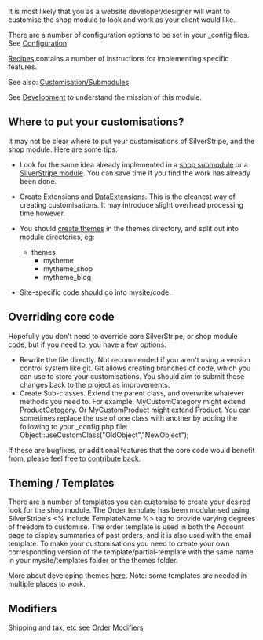 It is most likely that you as a website developer/designer will want to customise the shop module to look and work as your client would like.

There are a number of configuration options to be set in your _config files. See [Configuration](Customisation/Configuration)

[Recipes](Customisation/Recipes) contains a number of instructions for implementing specific features.

See also: [Customisation/Submodules](Customisation/Submodules).

See [Development](Customisation/Development) to understand the mission of this module.

## Where to put your customisations?

It may not be clear where to put your customisations of SilverStripe, and the shop module.
Here are some tips:

 * Look for the same idea already implemented in a [shop submodule](Customisation/Submodules) or a [SilverStripe module](http://addons.silverstripe.org/).
 You can save time if you find the work has already been done.
 * Create Extensions and [DataExtensions](http://doc.silverstripe.org/framework/en/reference/dataextension).
 This is the cleanest way of creating customisations. It may introduce slight overhead processing time however.
 * You should [create themes](http://doc.silverstripe.org/framework/en/topics/theme-development) in the themes directory, and split out into module directories, eg:
 	* themes
 		* mytheme
 		* mytheme_shop
 		* mytheme_blog

 * Site-specific code should go into mysite/code.

## Overriding core code

Hopefully you don't need to override core SilverStripe, or shop module code, but if you need to, you have a few options:

 * Rewrite the file directly. Not recommended if you aren't using a version control system
 like git. Git allows creating branches of code, which you can use to store your customisations. You should aim to submit these changes back to the project as improvements.
 * Create Sub-classes. Extend the parent class, and overwrite whatever methods you need to. For example:
 MyCustomCategory might extend ProductCategory. Or MyCustomProduct might extend Product.
 You can sometimes replace the use of one class with another by adding the following to your _config.php
 file: Object::useCustomClass("OldObject","NewObject");
 
 If these are bugfixes, or additional features that the core code would benefit from, please feel
 free to [contribute back](Customisation/Contributing).

## Theming / Templates

There are a number of templates you can customise to create your desired look for the shop module.
The Order template has been modularised using SilverStripe's <% include TemplateName %> tag to provide
varying degrees of freedom to customise. The order template is used in both the Account page to display
summaries of past orders, and it is also used with the email template.
To make your customisations you need to create your own corresponding version of the
template/partial-template with the same name in your mysite/templates folder or the themes folder.

More about developing themes [here](http://doc.silverstripe.org/framework/en/topics/theme-development).
Note: some templates are needed in multiple places to work.

## Modifiers

Shipping and tax, etc see [Order Modifiers](How_It_Works/Order_Modifiers)